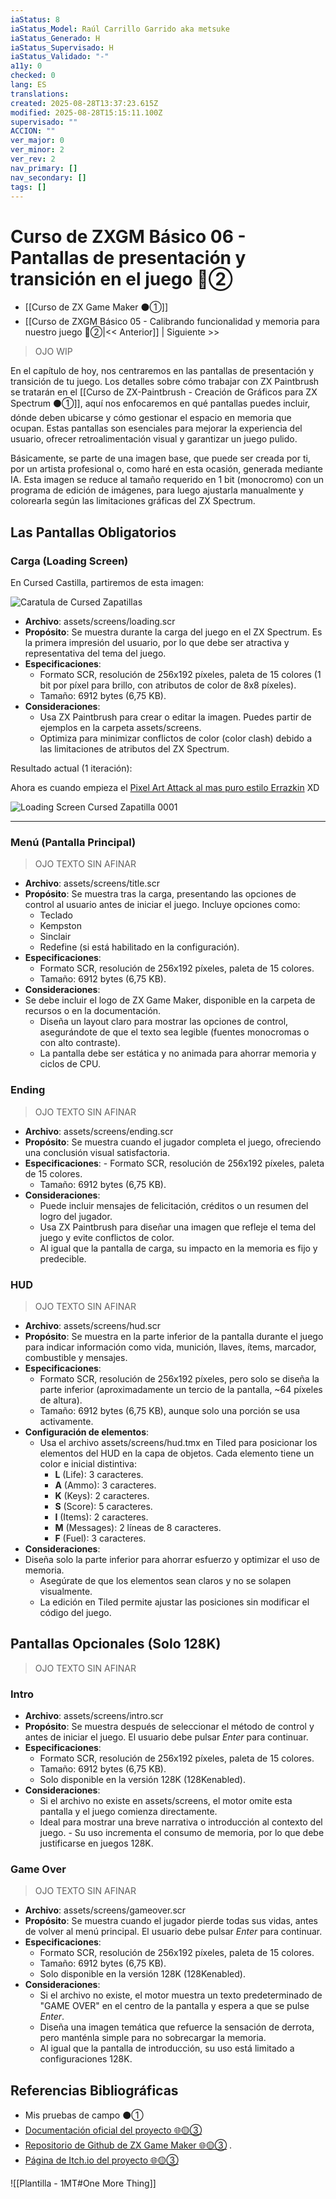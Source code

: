 ```yaml
---
iaStatus: 8
iaStatus_Model: Raúl Carrillo Garrido aka metsuke
iaStatus_Generado: H
iaStatus_Supervisado: H
iaStatus_Validado: "-"
a11y: 0
checked: 0
lang: ES
translations:
created: 2025-08-28T13:37:23.615Z
modified: 2025-08-28T15:15:11.100Z
supervisado: ""
ACCION: ""
ver_major: 0
ver_minor: 2
ver_rev: 2
nav_primary: []
nav_secondary: []
tags: []
---
```

# Curso de ZXGM Básico 06 - Pantallas de presentación y transición en el juego 🔴②



* [[Curso de ZX Game Maker ⚫①]]
* [[Curso de ZXGM Básico 05 - Calibrando funcionalidad y memoria para nuestro juego 🔴②|<< Anterior]] | Siguiente >>

> OJO WIP

En el capítulo de hoy, nos centraremos en las pantallas de presentación y transición de tu juego. Los detalles sobre cómo trabajar con ZX Paintbrush se tratarán en el [[Curso de ZX-Paintbrush - Creación de Gráficos para ZX Spectrum  ⚫①]], aquí nos enfocaremos en qué pantallas puedes incluir, dónde deben ubicarse y cómo gestionar el espacio en memoria que ocupan. Estas pantallas son esenciales para mejorar la experiencia del usuario, ofrecer retroalimentación visual y garantizar un juego pulido.

Básicamente, se parte de una imagen base, que puede ser creada por ti, por un artista profesional o, como haré en esta ocasión, generada mediante IA. Esta imagen se reduce al tamaño requerido en 1 bit (monocromo) con un programa de edición de imágenes, para luego ajustarla manualmente y colorearla según las limitaciones gráficas del ZX Spectrum.
## Las Pantallas Obligatorios

### Carga (Loading Screen)

En Cursed Castilla, partiremos de esta imagen:

![Caratula de Cursed Zapatillas](PublicBrain/_resources/33d90a6b2fb87f43d9c3829c4f53814e_MD5.jpg)

- **Archivo**: assets/screens/loading.scr    
- **Propósito**: Se muestra durante la carga del juego en el ZX Spectrum. Es la primera impresión del usuario, por lo que debe ser atractiva y representativa del tema del juego.
- **Especificaciones**:
	- Formato SCR, resolución de 256x192 píxeles, paleta de 15 colores (1 bit por píxel para brillo, con atributos de color de 8x8 píxeles).
	- Tamaño: 6912 bytes (6,75 KB).
- **Consideraciones**:  
    - Usa ZX Paintbrush para crear o editar la imagen. Puedes partir de ejemplos en la carpeta assets/screens.       
    - Optimiza para minimizar conflictos de color (color clash) debido a las limitaciones de atributos del ZX Spectrum.        

Resultado actual (1 iteración):

Ahora es cuando empieza el [Pixel Art Attack al mas puro estilo Errazkin](https://youtu.be/r_t6IBm8-Ac?si=bB0Ae1R50DPvP5eQ) XD

![Loading Screen Cursed Zapatilla 0001](PublicBrain/_resources/f5ae0ef26feaa587831f514988771420_MD5.jpeg)

---
### Menú (Pantalla Principal)

> OJO TEXTO SIN AFINAR

- **Archivo**: assets/screens/title.scr
- **Propósito**: Se muestra tras la carga, presentando las opciones de control al usuario antes de iniciar el juego. Incluye opciones como:
    - Teclado        
    - Kempston        
    - Sinclair        
    - Redefine (si está habilitado en la configuración).
- **Especificaciones**:
    - Formato SCR, resolución de 256x192 píxeles, paleta de 15 colores.
    - Tamaño: 6912 bytes (6,75 KB).
- **Consideraciones**:
- Se debe incluir el logo de ZX Game Maker, disponible en la carpeta de recursos o en la documentación.
    - Diseña un layout claro para mostrar las opciones de control, asegurándote de que el texto sea legible (fuentes monocromas o con alto contraste).
    - La pantalla debe ser estática y no animada para ahorrar memoria y ciclos de CPU.

### Ending

> OJO TEXTO SIN AFINAR

- **Archivo**: assets/screens/ending.scr
- **Propósito**: Se muestra cuando el jugador completa el juego, ofreciendo una conclusión visual satisfactoria.
- **Especificaciones**:
       - Formato SCR, resolución de 256x192 píxeles, paleta de 15 colores.
    - Tamaño: 6912 bytes (6,75 KB).
- **Consideraciones**:
    - Puede incluir mensajes de felicitación, créditos o un resumen del logro del jugador.
    - Usa ZX Paintbrush para diseñar una imagen que refleje el tema del juego y evite conflictos de color.
    - Al igual que la pantalla de carga, su impacto en la memoria es fijo y predecible.

### HUD

> OJO TEXTO SIN AFINAR

- **Archivo**: assets/screens/hud.scr
- **Propósito**: Se muestra en la parte inferior de la pantalla durante el juego para indicar información como vida, munición, llaves, ítems, marcador, combustible y mensajes.   
- **Especificaciones**:    
    - Formato SCR, resolución de 256x192 píxeles, pero solo se diseña la parte inferior (aproximadamente un tercio de la pantalla, ~64 píxeles de altura).
    - Tamaño: 6912 bytes (6,75 KB), aunque solo una porción se usa activamente.
- **Configuración de elementos**:
	- Usa el archivo assets/screens/hud.tmx en Tiled para posicionar los elementos del HUD en la capa de objetos. Cada elemento tiene un color e inicial distintiva:
        - **L** (Life): 3 caracteres.
        - **A** (Ammo): 3 caracteres.
        - **K** (Keys): 2 caracteres.
        - **S** (Score): 5 caracteres.
        - **I** (Items): 2 caracteres.
        - **M** (Messages): 2 líneas de 8 caracteres.
        - **F** (Fuel): 3 caracteres.
- **Consideraciones**:
- Diseña solo la parte inferior para ahorrar esfuerzo y optimizar el uso de memoria.
    - Asegúrate de que los elementos sean claros y no se solapen visualmente.
    - La edición en Tiled permite ajustar las posiciones sin modificar el código del juego.

## Pantallas Opcionales (Solo 128K)

> OJO TEXTO SIN AFINAR

### Intro
- **Archivo**: assets/screens/intro.scr
- **Propósito**: Se muestra después de seleccionar el método de control y antes de iniciar el juego. El usuario debe pulsar _Enter_ para continuar.   
- **Especificaciones**:    
    - Formato SCR, resolución de 256x192 píxeles, paleta de 15 colores.        
    - Tamaño: 6912 bytes (6,75 KB).        
    - Solo disponible en la versión 128K (128Kenabled).
- **Consideraciones**:   
    - Si el archivo no existe en assets/screens, el motor omite esta pantalla y el juego comienza directamente.        
    - Ideal para mostrar una breve narrativa o introducción al contexto del juego.            - Su uso incrementa el consumo de memoria, por lo que debe justificarse en juegos 128K.
       
### Game Over

> OJO TEXTO SIN AFINAR

- **Archivo**: assets/screens/gameover.scr    
- **Propósito**: Se muestra cuando el jugador pierde todas sus vidas, antes de volver al menú principal. El usuario debe pulsar _Enter_ para continuar.    
- **Especificaciones**:    
    - Formato SCR, resolución de 256x192 píxeles, paleta de 15 colores.        
    - Tamaño: 6912 bytes (6,75 KB).        
    - Solo disponible en la versión 128K (128Kenabled).        
- **Consideraciones**:    
    - Si el archivo no existe, el motor muestra un texto predeterminado de "GAME OVER" en el centro de la pantalla y espera a que se pulse _Enter_.        
    - Diseña una imagen temática que refuerce la sensación de derrota, pero manténla simple para no sobrecargar la memoria.        
    - Al igual que la pantalla de introducción, su uso está limitado a configuraciones 128K.

## Referencias Bibliográficas

* Mis pruebas de campo ⚫①
* [Documentación oficial del proyecto 🌐🟡③](https://gm.retrojuegos.org/index.html)
* [Repositorio de Github de ZX Game Maker 🌐🟡③](https://github.com/rtorralba/zx-game-maker) .
* [Página de Itch.io del proyecto 🌐🟡③](https://juntelart.itch.io/zx-game-maker)

![[Plantilla - 1MT#One More Thing]]